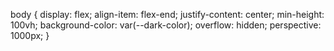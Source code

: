 body { 
  display: flex;
  align-item: flex-end;
  justify-content: center;
  min-height: 100vh;
  background-color: var(--dark-color);
  overflow: hidden;
  perspective: 1000px;
}

<!---
ezisel/ezisel is a ✨ special ✨ repository because its `README.md` (this file) appears on your GitHub profile.
You can click the Preview link to take a look at your changes.
--->

